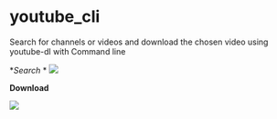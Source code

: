 # youtube_cli

Search for channels or videos and download the chosen video using youtube-dl with Command line

**Search*
*
![](https://i.ibb.co/ssKvJQM/youtube.png)

**Download**

![](https://i.ibb.co/3p5mDr6/prog2.png)
